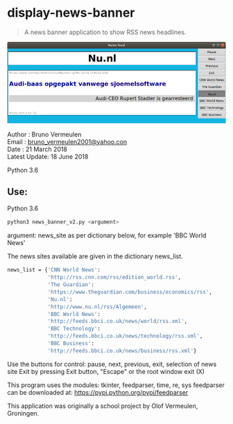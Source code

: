 # display-news-banner
> A news banner application to show RSS news headlines.

![](news_banner_screen_shot.png)

Author       : Bruno Vermeulen<br />
Email        : bruno_vermeulen2001@yahoo.con<br />
Date         : 21 March 2018<br />
Latest Update: 18 June 2018

Python 3.6
## Use: 
Python 3.6

```sh
python3 news_banner_v2.py <argument>
```

argument: news_site as per dictionary below, for example 'BBC World News'

The news sites available are given in the dictionary news_list.

```sh
news_list = {'CNN World News':
             'http://rss.cnn.com/rss/edition_world.rss',
             'The Guardian':
             'https://www.theguardian.com/business/economics/rss',
             'Nu.nl':
             'http://www.nu.nl/rss/Algemeen',
             'BBC World News':
             'http://feeds.bbci.co.uk/news/world/rss.xml',
             'BBC Technology':
             'http://feeds.bbci.co.uk/news/technology/rss.xml',
             'BBC Business':
             'http://feeds.bbci.co.uk/news/business/rss.xml'}
```
Use the buttons for control: pause, next, previous, exit, selection of news site
Exit by pressing Exit button, "Escape" or the root window exit (X)

This program uses the modules: tkinter, feedparser, time, re, sys
feedparser can be downloaded at: https://pypi.python.org/pypi/feedparser

This application was originally a school project by Olof Vermeulen, Groningen.
